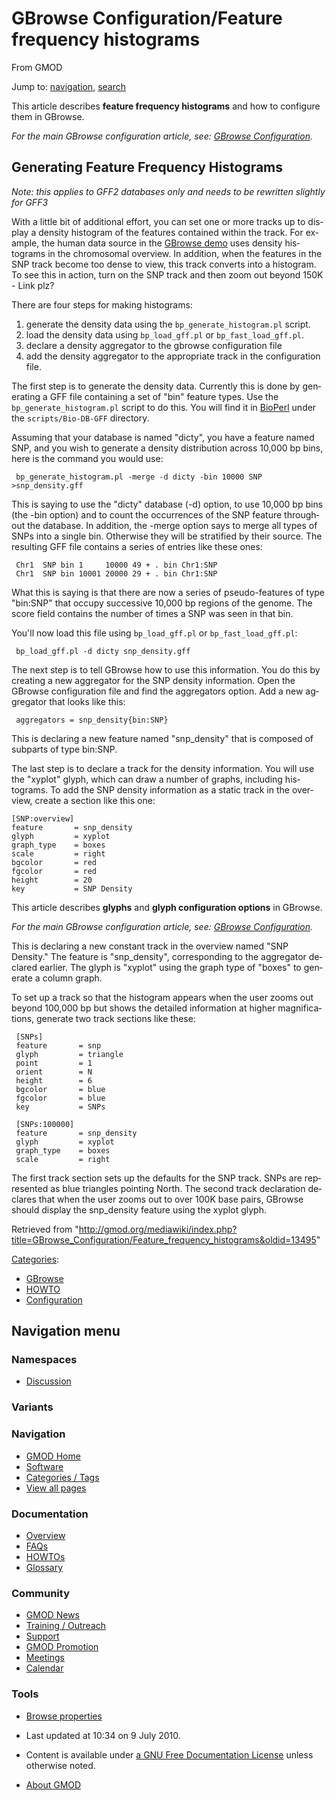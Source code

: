 <div id="mw-page-base" class="noprint">

</div>

<div id="mw-head-base" class="noprint">

</div>

<div id="content" class="mw-body" role="main">

<span id="top"></span>

<div id="mw-js-message" style="display:none;">

</div>



# <span dir="auto">GBrowse Configuration/Feature frequency histograms</span>

<div id="bodyContent">

<div id="siteSub">

From GMOD

</div>

<div id="contentSub">

</div>

<div id="jump-to-nav" class="mw-jump">

Jump to: [navigation](#mw-navigation), [search](#p-search)

</div>

<div id="mw-content-text" class="mw-content-ltr" lang="en" dir="ltr">

This article describes **feature frequency histograms** and how to
configure them in GBrowse.

*For the main GBrowse configuration article, see:
<a href="../GBrowse_Configuration" class="mw-redirect"
title="GBrowse Configuration">GBrowse Configuration</a>.*

## <span id="Generating_Feature_Frequency_Histograms" class="mw-headline">Generating Feature Frequency Histograms</span>

*Note: this applies to GFF2 databases only and needs to be rewritten
slightly for GFF3*

With a little bit of additional effort, you can set one or more tracks
up to display a density histogram of the features contained within the
track. For example, the human data source in the
<a href="http://www.wormbase.org/db/seq/gbrowse/human"
class="external text" rel="nofollow">GBrowse demo</a> uses density
histograms in the chromosomal overview. In addition, when the features
in the SNP track become too dense to view, this track converts into a
histogram. To see this in action, turn on the SNP track and then zoom
out beyond 150K - Link plz?

There are four steps for making histograms:

1.  generate the density data using the `bp_generate_histogram.pl`
    script.
2.  load the density data using `bp_load_gff.pl` or
    `bp_fast_load_gff.pl`.
3.  declare a density aggregator to the gbrowse configuration file
4.  add the density aggregator to the appropriate track in the
    configuration file.

The first step is to generate the density data. Currently this is done
by generating a GFF file containing a set of "bin" feature types. Use
the `bp_generate_histogram.pl` script to do this. You will find it in
[BioPerl](../BioPerl "BioPerl") under the `scripts/Bio-DB-GFF`
directory.

Assuming that your database is named "dicty", you have a feature named
SNP, and you wish to generate a density distribution across 10,000 bp
bins, here is the command you would use:

     bp_generate_histogram.pl -merge -d dicty -bin 10000 SNP >snp_density.gff

This is saying to use the "dicty" database (-d) option, to use 10,000 bp
bins (the -bin option) and to count the occurrences of the SNP feature
throughout the database. In addition, the -merge option says to merge
all types of SNPs into a single bin. Otherwise they will be stratified
by their source. The resulting GFF file contains a series of entries
like these ones:

     Chr1  SNP bin 1     10000 49 + . bin Chr1:SNP
     Chr1  SNP bin 10001 20000 29 + . bin Chr1:SNP

What this is saying is that there are now a series of pseudo-features of
type "bin:SNP" that occupy successive 10,000 bp regions of the genome.
The score field contains the number of times a SNP was seen in that bin.

You'll now load this file using `bp_load_gff.pl` or
`bp_fast_load_gff.pl`:

     bp_load_gff.pl -d dicty snp_density.gff

The next step is to tell GBrowse how to use this information. You do
this by creating a new aggregator for the SNP density information. Open
the GBrowse configuration file and find the aggregators option. Add a
new aggregator that looks like this:

     aggregators = snp_density{bin:SNP}

This is declaring a new feature named "snp_density" that is composed of
subparts of type bin:SNP.

The last step is to declare a track for the density information. You
will use the "xyplot" glyph, which can draw a number of graphs,
including histograms. To add the SNP density information as a static
track in the overview, create a section like this one:

    [SNP:overview]
    feature       = snp_density
    glyph         = xyplot
    graph_type    = boxes
    scale         = right
    bgcolor       = red
    fgcolor       = red
    height        = 20
    key           = SNP Density

This article describes **glyphs** and **glyph configuration options** in
GBrowse.

*For the main GBrowse configuration article, see:
<a href="../GBrowse_Configuration" class="mw-redirect"
title="GBrowse Configuration">GBrowse Configuration</a>.*

  

This is declaring a new constant track in the overview named "SNP
Density." The feature is "snp_density", corresponding to the aggregator
declared earlier. The glyph is "xyplot" using the graph type of "boxes"
to generate a column graph.

To set up a track so that the histogram appears when the user zooms out
beyond 100,000 bp but shows the detailed information at higher
magnifications, generate two track sections like these:

     [SNPs]
     feature       = snp
     glyph         = triangle
     point         = 1
     orient        = N
     height        = 6
     bgcolor       = blue
     fgcolor       = blue
     key           = SNPs

     [SNPs:100000]
     feature       = snp_density
     glyph         = xyplot
     graph_type    = boxes
     scale         = right

The first track section sets up the defaults for the SNP track. SNPs are
represented as blue triangles pointing North. The second track
declaration declares that when the user zooms out to over 100K base
pairs, GBrowse should display the snp_density feature using the xyplot
glyph.

</div>

<div class="printfooter">

Retrieved from
"<http://gmod.org/mediawiki/index.php?title=GBrowse_Configuration/Feature_frequency_histograms&oldid=13495>"

</div>

<div id="catlinks" class="catlinks">

<div id="mw-normal-catlinks" class="mw-normal-catlinks">

[Categories](../Special:Categories "Special:Categories"):

- [GBrowse](../Category%3AGBrowse "Category%3AGBrowse")
- [HOWTO](../Category%3AHOWTO "Category%3AHOWTO")
- [Configuration](../Category%3AConfiguration "Category%3AConfiguration")

</div>

</div>

<div class="visualClear">

</div>

</div>

</div>

<div id="mw-navigation">

## Navigation menu

<div id="mw-head">



<div id="left-navigation">

<div id="p-namespaces" class="vectorTabs" role="navigation"
aria-labelledby="p-namespaces-label">

### Namespaces


- <span id="ca-talk"><a
  href="http://gmod.org/mediawiki/index.php?title=Talk:GBrowse_Configuration/Feature_frequency_histograms&amp;action=edit&amp;redlink=1"
  accesskey="t"
  title="Discussion about the content page [t]">Discussion</a></span>

</div>

<div id="p-variants" class="vectorMenu emptyPortlet" role="navigation"
aria-labelledby="p-variants-label">

### 

### Variants[](#)

<div class="menu">

</div>

</div>

</div>





</div>

</div>

</div>

<div id="mw-panel">

<div id="p-logo" role="banner">

<a href="../Main_Page"
style="background-image: url(../../images/GMOD-cogs.png);"
title="Visit the main page"></a>

</div>

<div id="p-Navigation" class="portal" role="navigation"
aria-labelledby="p-Navigation-label">

### Navigation

<div class="body">

- <span id="n-GMOD-Home">[GMOD Home](../Main_Page)</span>
- <span id="n-Software">[Software](../GMOD_Components)</span>
- <span id="n-Categories-.2F-Tags">[Categories /
  Tags](../Categories)</span>
- <span id="n-View-all-pages">[View all
  pages](../Special:AllPages)</span>

</div>

</div>

<div id="p-Documentation" class="portal" role="navigation"
aria-labelledby="p-Documentation-label">

### Documentation

<div class="body">

- <span id="n-Overview">[Overview](../Overview)</span>
- <span id="n-FAQs">[FAQs](../Category%3AFAQ)</span>
- <span id="n-HOWTOs">[HOWTOs](../Category%3AHOWTO)</span>
- <span id="n-Glossary">[Glossary](../Glossary)</span>

</div>

</div>

<div id="p-Community" class="portal" role="navigation"
aria-labelledby="p-Community-label">

### Community

<div class="body">

- <span id="n-GMOD-News">[GMOD News](../GMOD_News)</span>
- <span id="n-Training-.2F-Outreach">[Training /
  Outreach](../Training_and_Outreach)</span>
- <span id="n-Support">[Support](../Support)</span>
- <span id="n-GMOD-Promotion">[GMOD Promotion](../GMOD_Promotion)</span>
- <span id="n-Meetings">[Meetings](../Meetings)</span>
- <span id="n-Calendar">[Calendar](../Calendar)</span>

</div>

</div>

<div id="p-tb" class="portal" role="navigation"
aria-labelledby="p-tb-label">

### Tools

<div class="body">


- <span id="t-smwbrowselink"><a
  href="../Special%3ABrowse/GBrowse_Configuration-2FFeature_frequency_histograms"
  rel="smw-browse">Browse properties</a></span>


</div>

</div>

</div>

</div>

<div id="footer" role="contentinfo">

- <span id="footer-info-lastmod">Last updated at 10:34 on 9 July
  2010.</span>
<!-- - <span id="footer-info-viewcount">21,142 page views.</span> -->
- <span id="footer-info-copyright">Content is available under
  <a href="http://www.gnu.org/licenses/fdl-1.3.html" class="external"
  rel="nofollow">a GNU Free Documentation License</a> unless otherwise
  noted.</span>

<!-- -->

- <span id="footer-places-about">[About
  GMOD](../GMOD:About "GMOD:About")</span>

<!-- -->






</div>
